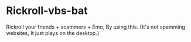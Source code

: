 # Rickroll-vbs-bat
Rickroll your friends + scammers + Emo, By using this. {It's not spamming websites, It just plays on the desktop.}

